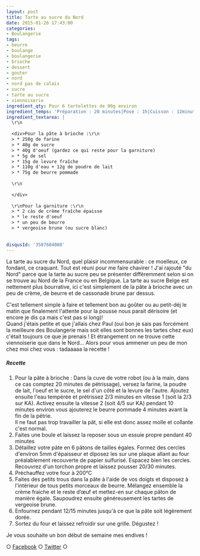 ```yaml
---
layout: post
title: Tarte au sucre du Nord
date: 2015-01-26 17:43:00
categories: 
- Boulangerie
tags: 
- beurre
- boulange
- boulangerie
- brioche
- dessert
- gouter
- nord
- nord pas de calais
- sucre
- tarte au sucre
- viennoiserie
ingredient_qty: Pour 6 tartelettes de 90g environ
ingredient_temps: 'Préparation : 20 minutes|Pose : 1h|Cuisson : 12minutes'
ingredient_textarea: |
  \r\n
  
  <div>Pour la pâte à brioche :\r\n
  > * 250g de farine
  > * 40g de sucre
  > * 40g d'oeuf (gardez ce qui reste pour la garniture)
  > * 5g de sel
  > * 15g de levure fraîche
  > * 110g d'eau + 12g de poudre de lait
  > * 75g de beurre pommade
  
  \r\n 
   
  </div>
  
  \r\nPour la garniture :\r\n
  > * 2 càs de crème fraîche épaisse
  > * le reste d'oeuf
  > * un peu de beurre
  > * vergeoise brune (ou sucre blanc)
  
  
disqusId: '3587684088'
---
```


La tarte au sucre du Nord, quel plaisir incommensurable : ce moelleux, ce fondant, ce craquant. Tout est réuni pour me faire chavirer ! J'ai rajouté "du Nord" parce que la tarte au sucre peu se présenter différemment selon si on se trouve au Nord de la France ou en Belgique. La tarte au sucre Belge est nettement plus bourrative, ici c'est simplement de la pâte à brioche avec un peu de crème, de beurre et de cassonade brune par dessus.

C'est tellement simple à faire et tellement bon au goûter ou au petit-déj le matin que finalement l'attente pour la pousse nous parait dérisoire (et encore je dis ça mais c'est pas si long)!  
Quand j'étais petite et que j'allais chez Paul (oui bon je sais pas forcément la meilleure des Boulangerie mais soit elles sont bonnes les tartes chez eux) c'était toujours ce que je prenais ! Et étrangement on ne trouve cette viennoiserie que dans le Nord... Alors pour vous ammener un peu de mon chez moi chez vous : tadaaaaa la recette !

##### Recette

1.  Pour la pâte à brioche : Dans la cuve de votre robot (ou à la main, dans ce cas comptez 20 minutes de pétrissage), versez la farine, la poudre de lait, l'oeuf et le sucre, le sel d'un côté et la levure de l'autre. Ajoutez ensuite l'eau tempérée et prétrissez 2/3 minutes en vitesse 1 (soit la 2/3 sur KA). Activez ensuite la vitesse 2 (soit 4/5 sur KA) pendant 10 minutes environ vous ajouterez le beurre pommade 4 minutes avant la fin de la pétrie.  
    Il ne faut pas trop travailler la pât, si elle est donc assez molle et collante c'est normal.
2.  Faites une boule et laissez la reposer sous un essuie propre pendant 40 minutes
3.  Détaillez votre pâte en 6 pâtons de tailles égales. Formez des cercles d'environ 5mm d'épaisseur et diposez les sur une plaque allant au four préalablement recouverte de papier sulfurisé. Espacez bien les cercles. Recouvrez d'un torchon propre et laissez pousser 20/30 minutes.
4.  Préchauffez votre four à 200°C
5.  Faites des petits trous dans la pâte à l'aide de vos doigts et disposez à l'intérieur de tous petits morceaux de beurre. Mélangez ensemble la crème fraiche et le reste d’œuf et mettez-en sur chaque pâton de manière égale. Saupoudrez ensuite généreusement les tartes de vergeoise brune.
6.  Enfournez pendant 12/15 minutes jusqu'à ce que la pâte soit légèrement dorée.
7.  Sortez du four et laissez refroidir sur une grille. Dégustez !

Je vous souhaite un bon début de semaine mes endives !

○ [Facebook](https://www.facebook.com/crokmou.blog) ○ [Twitter](https://twitter.com/Crokmou) ○